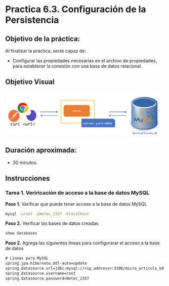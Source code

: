 # Practica 6.3. Configuración de la Persistencia 

## Objetivo de la práctica:
Al finalizar la práctica, serás capaz de:
- Configurar las propiedades necesarias en el archivo de propiedades, para establecer la conexión con una base de datos relacional.


## Objetivo Visual

<div style="text-align: center;">
    <img src="../images/ro11.png" alt="Spring Tool Suite">
</div>


## Duración aproximada:
- 30 minutos.

## Instrucciones 
### Tarea 1. Veriricación de acceso a la base de datos MySQL

**Paso 1.** Varificar que puede tener acceso a la base de datos MySQL

```cmd
mysql -uroot -pNetec_2357 -hlocalhost
```

**Paso 2.** Verificar las bases de datos creadas

```sql
show databases
```

**Paso 2.** Agrega las siguientes líneas para configurarar el acceso a la base de datos

```properties
# Lineas para MySQL
spring.jpa.hibernate.ddl-auto=update
spring.datasource.url=jdbc:mysql://<ip_address>:3306/micro_articulo_bd
spring.datasource.username=root
spring.datasource.password=Netec_2357
```


